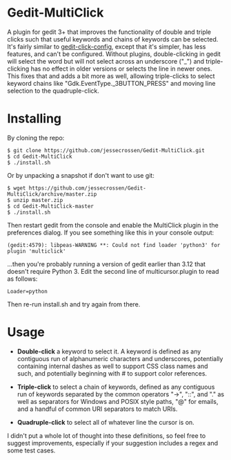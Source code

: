 Gedit-MultiClick
================

A plugin for gedit 3+ that improves the functionality of double and triple clicks such that useful keywords and chains of keywords can be selected. It's fairly similar to [gedit-click-config](https://code.google.com/p/gedit-click-config/), except that it's simpler, has less features, and can't be configured. Without plugins, double-clicking in gedit will select the word but will not select across an underscore ("\_") and triple-clicking has no effect in older versions or selects the line in newer ones. This fixes that and adds a bit more as well, allowing triple-clicks to select keyword chains like "Gdk.EventType.\_3BUTTON\_PRESS" and moving line selection to the quadruple-click.

Installing
==========

By cloning the repo:

    $ git clone https://github.com/jessecrossen/Gedit-MultiClick.git
    $ cd Gedit-MultiClick
    $ ./install.sh
    
Or by unpacking a snapshot if don't want to use git:

    $ wget https://github.com/jessecrossen/Gedit-MultiClick/archive/master.zip
    $ unzip master.zip
    $ cd Gedit-MultiClick-master
    $ ./install.sh

Then restart gedit from the console and enable the MultiClick plugin in the preferences dialog. If you see something like this in your console output:

    (gedit:4579): libpeas-WARNING **: Could not find loader 'python3' for plugin 'multiclick'
    
...then you're probably running a version of gedit earlier than 3.12 that doesn't require Python 3.  Edit the second line of multicursor.plugin to read as follows:

    Loader=python
    
Then re-run install.sh and try again from there.

Usage
=====

* **Double-click** a keyword to select it. A keyword is defined as any contiguous run of alphanumeric characters and underscores, potentially containing internal dashes as well to support CSS class names and such, and potentially beginning with # to support color references.

* **Triple-click** to select a chain of keywords, defined as any contiguous run of keywords separated by the common operators "->", "::", and "." as well as separators for Windows and POSIX style paths, "@" for emails, and a handful of common URI separators to match URIs.

* **Quadruple-click** to select all of whatever line the cursor is on.

I didn't put a whole lot of thought into these definitions, so feel free to suggest improvements, especially if your suggestion includes a regex and some test cases.
